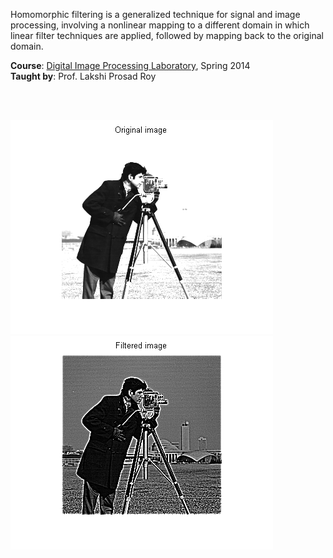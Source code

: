 Homomorphic filtering is a generalized technique for signal and image
processing, involving a nonlinear mapping to a different domain in which
linear filter techniques are applied, followed by mapping back to the
original domain.

**Course**: [Digital Image Processing Laboratory], Spring 2014<br>
**Taught by**: Prof. Lakshi Prosad Roy

[Digital Image Processing Laboratory]: https://github.com/nitrece/digital-image-processing-laboratory

<br>
<br>

![](Results/01.%20Original%20Image.png)<br>
![](Results/10.%20Filtered%20Image.png)<br>
